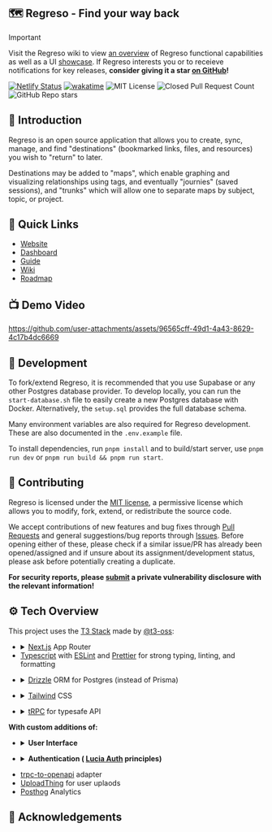 ## 🗺️ Regreso - Find your way back

> [!Important]
> Visit the Regreso wiki to view [an overview](https://github.com/joshpinto6/regreso/wiki/Feature-Comparison-Table) of Regreso functional capabilities as well as a UI [showcase](https://github.com/joshpinto6/regreso/wiki/UI-Showcase). If Regreso interests you or to receieve notifications for key releases, **consider giving it a star [on GitHub](https://regreso.netlify.app/repository)!**

[![Netlify Status](https://api.netlify.com/api/v1/badges/9186e8eb-17c0-4d34-bdd9-e2add4200741/deploy-status)](https://app.netlify.com/sites/regreso/deploys)
[![wakatime](https://wakatime.com/badge/user/7482ea9d-3085-4e9b-95ad-1ca78a14d948/project/2972fea6-6fe2-4f55-afb8-a47ff01540ad.svg)](https://wakatime.com/badge/user/7482ea9d-3085-4e9b-95ad-1ca78a14d948/project/2972fea6-6fe2-4f55-afb8-a47ff01540ad)
![MIT License](https://img.shields.io/github/license/joshpinto6/regreso)
![Closed Pull Request Count](https://img.shields.io/github/issues-pr-closed/joshpinto6/regreso)
![GitHub Repo stars](https://img.shields.io/github/stars/joshpinto6/regreso)

## 👋 Introduction

Regreso is an open source application that allows you to create, sync, manage, and find "destinations" (bookmarked links, files, and resources) you wish to "return" to later.

Destinations may be added to "maps", which enable graphing and visualizing relationships using tags, and eventually "journies" (saved sessions), and "trunks" which will allow one to separate maps by subject, topic, or project.

## 📌 Quick Links

- [Website](https://regreso.netlify.app)
- [Dashboard](https://regreso.netlify.app/dashboard)
- [Guide](https://regreso.netlify.app/guide)
- [Wiki](https://regreso.netlify.app/wiki)
- [Roadmap](https://regreso.netlify.app/roadmap)

## 📺 Demo Video

https://github.com/user-attachments/assets/96565cff-49d1-4a43-8629-4c17b4dc6669

## 🚀 Development

To fork/extend Regreso, it is recommended that you use Supabase or any other Postgres database provider. To develop locally, you can run the `start-database.sh` file to easily create a new Postgres database with Docker. Alternatively, the `setup.sql` provides the full database schema.

Many environment variables are also required for Regreso development. These are also documented in the `.env.example` file.

To install dependencies, run `pnpm install` and to build/start server, use `pnpm run dev` or `pnpm run build && pnpm run start`.

## 🤝 Contributing

Regreso is licensed under the [MIT license](LICENSE.md), a permissive license which allows you to modify, fork, extend, or redistribute the source code.

We accept contributions of new features and bug fixes through [Pull Requests](/pulls) and general suggestions/bug reports through [Issues](/issues). Before opening either of these, please check if a similar issue/PR has already been opened/assigned and if unsure about its assignment/development status, please ask before potentially creating a duplicate.

**For security reports, please [submit](/security) a private vulnerability disclosure with the relevant information!**

## ⚙️ Tech Overview

This project uses the [T3 Stack](https://create.t3.gg/) made by [@t3-oss](https://github.com/t3-oss):

<ul>
<li>
<details>
<summary> 
<a href="https://nextjs.org/">Next.js</a> App Router
</summary>
<ul>
<li>
<a href="https://react.dev/">React</a>
</li>
<li>
<a href="https://vercel.com/font">Geist</a> font typeface
</li>
</ul>
</details>
</li>

<li> <a href="https://www.typescriptlang.org/">Typescript</a> with <a href="https://eslint.org/">ESLint</a> and <a href="https://prettier.io/">Prettier</a> for strong typing, linting, and formatting
</li>
</ul>

<ul>
<li>
<details>
<summary> 
<a href="https://orm.drizzle.team/">Drizzle</a> ORM for Postgres (instead of Prisma)
</summary>
<ul>
<li>
<a href="https://www.postgresql.org/">PostgreSQL</a> database
</li>
<li>
<a href="https://supabase.com">Supabase</a> postgres hosting
</li>
</ul>
</details>
</li>
</ul>

<ul>
<li>
<details>
<summary> 
<a href="https://tailwindcss.com/">Tailwind</a> CSS

</summary>
<ul>
<li>
<a href="https://postcss.org/">PostCSS</a> to install and manage Tailwind
</li>
</ul>
</details>
</li>
</ul>

<ul>
<li>
<details>
<summary> 
<a href="https://trpc.io/">tRPC</a> for typesafe API
</summary>
<ul>
<li>
<a href="https://zod.dev/">Zod</a> for schema validation
</li>
<li>
<a href="https://www.npmjs.com/package/superjson/">Superjson</a> to serialize expressions
</li>
<li>
<a href="https://www.npmjs.com/package/server-only/">Server Only</a> for marking modules
</li>

</ul>
</details>
</li>
</ul>

**With custom additions of:**

<ul>
<li>
<details>
<summary> 
<strong>
User Interface
</strong>
</summary>
<ul>
<li>
<a href="https://ui.shadcn.com/">shadcn/ui</a> copy-pasted components
</li>
<li>
<a href="https://www.radix-ui.com/">Radix UI</a> primitives
</li>
<li>
<a href="https://www.npmjs.com/package/react-day-picker/">React Day Picker</a> calendar picker
</li>
<li>
<a href="https://www.npmjs.com/package/tailwindcss-animate/">Tailwind CSS Animate</a>
</li>
<li>
<a href="https://www.npmjs.com/package/next-themes/">Next Themes</a> UI mode abstraction
</li>
<li>
<a href="https://ui.aceternity.com/">Aceternity UI</a> animated landing page features
</li>
<li>
<a href="https://github.com/Aslam97/shadcn-minimal-tiptap/">Shadcn Minimal Tiptap</a> component
</li>
<li>
<a href="https://emblor.jaleelbennett.com/introduction">Emblor</a> tag selections
</li>
<li>
<a href="https://www.npmjs.com/package/react-day-picker">React Day Picker</a> calendar picker
</li>
<li>
<a href="https://tiptap.dev">TipTap</a> rich text editor
</li>
<li>
<a href="https://dndkit.com/">Dnd-Kit</a> drag-and-drop toolkit
</li>
<li>
<a href="https://learn.missiveapp.com/open/emoji-mart/">Emoji Mart</a> picker
</li>
<li>
<a href="https://motion.dev/">Motion</a> page animations
</li>
<li>
<a href="https://ludicde.dev/">Lucide</a> icons
</li>
<li>
<a href="https://boringavatars.com/">Boring</a> avatars
</li>
</ul>
</details>
</li>
</ul>

<ul>
<li>
<details>
<summary> 
<strong>
Authentication (
<a href="https://lucia-auth.com/">Lucia Auth</a> principles)
</strong>
</summary>
<ul>
<li>
<a href="https://arcticjs.dev/">Arctic</a> OAuth 2.0 Providers
</li>
<li>
<a href="https://oslojs.dev/">Oslo</a> auth packages
</li>
<li>
<a href="https://node-rs.dev/">Node-RS</a> bindings for Argon2
</li>
<li>
<a href="https://www.npmjs.com/package/uqr/">UQR</a> for TOTP QR Codes
</li>
<li>
<a href="https://nodemailer.com/">Nodemailer</a> to send email verification messages
</li>
</ul>
</details>
</li>
</ul>

- [trpc-to-openapi](https://www.npmjs.com/package/trpc-to-openapi/) adapter
- [UploadThing](https://uploadthing.com/) for user uplaods
- [Posthog](https://posthog.com/) Analytics

## 🙌 Acknowledgements
